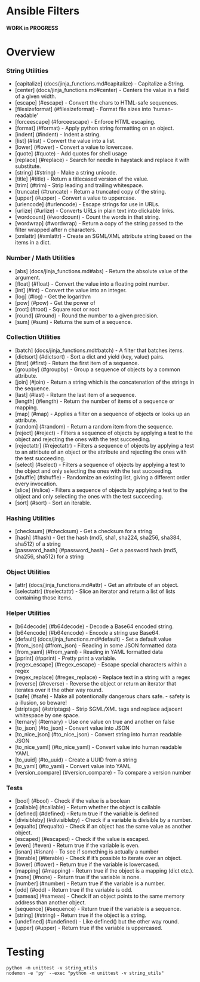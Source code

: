 
# Ansible Filters
#### WORK in PROGRESS

# Overview

### String Utilities
* [capitalize] (docs/jinja_functions.md#capitalize) - Capitalize a String.
* [center] (docs/jinja_functions.md#center) - Centers the value in a field of a given width.
* [escape] (#escape) - Convert the chars to HTML-safe sequences.
* [filesizeformat] (#filesizeformat) - Format file sizes into ‘human-readable’ 
* [forceescape] (#forceescape) - Enforce HTML escaping.
* [format] (#format) - Apply python string formatting on an object.
* [indent] (#indent) - Indent a string.
* [list] (#list) - Convert the value into a list.
* [lower] (#lower) - Convert a value to lowercase.
* [quote] (#quote) - Add quotes for shell usage
* [replace] (#replace) - Search for needle in haystack and replace it with substitute.
* [string] (#string) - Make a string unicode.
* [title] (#title) - Return a titlecased version of the value.
* [trim] (#trim) - Strip leading and trailing whitespace.
* [truncate] (#truncate) - Return a truncated copy of the string.
* [upper] (#upper) - Convert a value to uppercase.
* [urlencode] (#urlencode) - Escape strings for use in URLs.
* [urlize] (#urlize) - Converts URLs in plain text into clickable links.
* [wordcount] (#wordcount) - Count the words in that string.
* [wordwrap] (#wordwrap) - Return a copy of the string passed to the filter wrapped after n characters. 
* [xmlattr] (#xmlattr) - Create an SGML/XML attribute string based on the items in a dict. 

### Number / Math Utilities 
* [abs] (docs/jinja_functions.md#abs) - Return the absolute value of the argument.
* [float] (#float) - Convert the value into a floating point number.
* [int] (#int) - Convert the value into an integer.
* [log] (#log) - Get the logarithm
* [pow] (#pow) - Get the power of
* [root] (#root) - Square root or root
* [round] (#round) - Round the number to a given precision.
* [sum] (#sum) - Returns the sum of a sequence.

### Collection Utilities
* [batch] (docs/jinja_functions.md#batch) - A filter that batches items.
* [dictsort] (#dictsort) - Sort a dict and yield (key, value) pairs.
* [first] (#first) - Return the first item of a sequence.
* [groupby] (#groupby) - Group a sequence of objects by a common attribute.
* [join] (#join) - Return a string which is the concatenation of the strings in the sequence.
* [last] (#last) - Return the last item of a sequence.
* [length] (#length) - Return the number of items of a sequence or mapping.
* [map] (#map) - Applies a filter on a sequence of objects or looks up an attribute.
* [random] (#random) - Return a random item from the sequence.
* [reject] (#reject) - Filters a sequence of objects by applying a test to the object and rejecting the ones with the test succeeding.
* [rejectattr] (#rejectattr) - Filters a sequence of objects by applying a test to an attribute of an object or the attribute and rejecting the ones with the test succeeding.
* [select] (#select) - Filters a sequence of objects by applying a test to the object and only selecting the ones with the test succeeding.
* [shuffle] (#shuffle) - Randomize an existing list, giving a different order every invocation.
* [slice] (#slice) - Filters a sequence of objects by applying a test to the object and only selecting the ones with the test succeeding.
* [sort] (#sort) - Sort an iterable.

### Hashing Utilities
* [checksum] (#checksum) - Get a checksum for a string
* [hash] (#hash) - Get the hash (md5, sha1, sha224, sha256, sha384, sha512) of a string
* [password_hash] (#password_hash) - Get a password hash (md5, sha256, sha512) for a string

### Object Utilities
* [attr] (docs/jinja_functions.md#attr) - Get an attribute of an object.
* [selectattr] (#selectattr) - Slice an iterator and return a list of lists containing those items.

### Helper Utilities
* [b64decode] (#b64decode) - Decode a Base64 encoded string.
* [b64encode] (#b64encode) - Encode a string use Base64.
* [default] (docs/jinja_functions.md#default) - Set a default value
* [from_json] (#from_json) - Reading in some JSON formatted data
* [from_yaml] (#from_yaml) - Reading in YAML formatted data
* [pprint] (#pprint) - Pretty print a variable.
* [regex_escape] (#regex_escape) - Escape special characters within a regex
* [regex_replace] (#regex_replace) - Replace text in a string with a regex
* [reverse] (#reverse) - Reverse the object or return an iterator that iterates over it the other way round.
* [safe] (#safe) - Make all potentionally dangerous chars safe. - safety is a illusion, so beware!
* [striptags] (#striptags) - Strip SGML/XML tags and replace adjacent whitespace by one space.
* [ternary] (#ternary) - Use one value on true and another on false
* [to_json] (#to_json) - Convert value into JSON
* [to_nice_json] (#to_nice_json) - Convert string into human readable JSON
* [to_nice_yaml] (#to_nice_yaml) - Convert value into human readable YAML
* [to_uuid] (#to_uuid) - Create a UUID from a string
* [to_yaml] (#to_yaml) - Convert value into YAML
* [version_compare] (#version_compare) - To compare a version number

### Tests
* [bool] (#bool) - Check if the value is a boolean
* [callable] (#callable) - Return whether the object is callable
* [defined] (#defined) - Return true if the variable is defined
* [divisibleby] (#divisibleby) - Check if a variable is divisible by a number.
* [equalto] (#equalto) - Check if an object has the same value as another object.
* [escaped] (#escaped) - Check if the value is escaped.
* [even] (#even) - Return true if the variable is even.
* [isnan] (#isnan) - To see if something is actually a number
* [iterable] (#iterable) - Check if it’s possible to iterate over an object.
* [lower] (#lower) - Return true if the variable is lowercased.
* [mapping] (#mapping) - Return true if the object is a mapping (dict etc.).
* [none] (#none) - Return true if the variable is none.
* [number] (#number) - Return true if the variable is a number.
* [odd] (#odd) - Return true if the variable is odd.
* [sameas] (#sameas) - Check if an object points to the same memory address than another object.
* [sequence] (#sequence) - Return true if the variable is a sequence.
* [string] (#string) - Return true if the object is a string.
* [undefined] (#undefined) - Like defined() but the other way round.
* [upper] (#upper) - Return true if the variable is uppercased.


# Testing

```shell
python -m unittest -v string_utils
nodemon -e 'py' --exec "python -m unittest -v string_utils"
```
